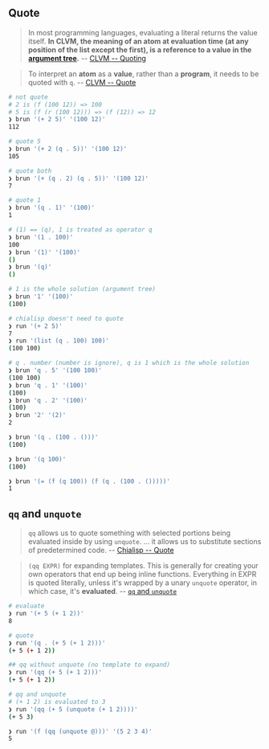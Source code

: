 ## Quote
> In most programming languages, evaluating a literal returns the value itself. **In CLVM, the meaning of an atom at evaluation time (at any position of the list except the first), is a reference to a value in the [argument tree](https://chialisp.com/clvm#environment).** -- [CLVM -- Quoting](https://chialisp.com/clvm#quoting-atoms)

> To interpret an **atom** as a **value**, rather than a **program**, it needs to be quoted with `q`. -- [CLVM -- Quote](https://chialisp.com/syntax#quoting)

```sh
# not quote
# 2 is (f (100 12)) => 100
# 5 is (f (r (100 12))) => (f (12)) => 12
❯ brun '(+ 2 5)' '(100 12)'
112

# quote 5 
❯ brun '(+ 2 (q . 5))' '(100 12)'
105

# quote both
❯ brun '(+ (q . 2) (q . 5))' '(100 12)'
7

# quote 1
❯ brun '(q . 1)' '(100)'
1

# (1) == (q), 1 is treated as operator q
❯ brun '(1 . 100)'
100
❯ brun '(1)' '(100)'
()
❯ brun '(q)'
()

# 1 is the whole solution (argument tree)
❯ brun '1' '(100)'
(100)

# chialisp doesn't need to quote
❯ run '(+ 2 5)'
7
❯ run '(list (q . 100) 100)'
(100 100)

```

```sh
# q . number (number is ignore), q is 1 which is the whole solution
❯ brun 'q . 5' '(100 100)'
(100 100)
❯ brun 'q . 1' '(100)'
(100)
❯ brun 'q . 2' '(100)'
(100)
❯ brun '2' '(2)'
2

❯ brun '(q . (100 . ()))'
(100)

❯ brun '(q 100)'         
(100)

❯ brun '(= (f (q 100)) (f (q . (100 . ()))))'
1
```

## `qq` and `unquote`
> `qq` allows us to quote something with selected portions being evaluated inside by using `unquote`. ... it allows us to substitute sections of predetermined code. -- [Chialisp -- Quote](https://chialisp.com/operators/#evaluation)

> `(qq EXPR)` for expanding templates. This is generally for creating your own operators that end up being inline functions. Everything in EXPR is quoted literally, unless it's wrapped by a unary `unquote` operator, in which case, it's **evaluated**. -- [`qq` and `unquote`](https://github.com/Chia-Network/clvm_tools#qq-and-unquote)

```sh
# evaluate
❯ run '(+ 5 (+ 1 2))'
8

# quote
❯ run '(q . (+ 5 (+ 1 2)))'
(+ 5 (+ 1 2))

## qq without unquote (no template to expand)
❯ run '(qq (+ 5 (+ 1 2)))'
(+ 5 (+ 1 2))

# qq and unquote
# (+ 1 2) is evaluated to 3
❯ run '(qq (+ 5 (unquote (+ 1 2))))'
(+ 5 3)

❯ run '(f (qq (unquote @)))' '(5 2 3 4)'
5
```